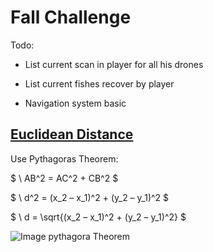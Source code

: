 # Fall Challenge

Todo:

- List current scan in player for all his drones
- List current fishes recover by player

- Navigation system basic

## [Euclidean Distance](https://www.cuemath.com/euclidean-distance-formula/)

Use Pythagoras Theorem:

$ \ AB^2 = AC^2 + CB^2 $

$ \ d^2 = (x_2 – x_1)^2 + (y_2 – y_1)^2 $

$ \ d = \sqrt{(x_2 – x_1)^2 + (y_2 – y_1)^2} $

![Image pythagora Theorem](https://d138zd1ktt9iqe.cloudfront.net/media/seo_landing_files/euclidean-distance-formula-derivation-1624039182.png)
